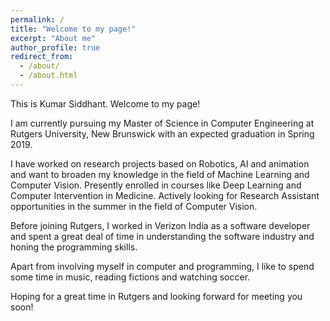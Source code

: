 ```yaml
---
permalink: /
title: "Welcome to my page!"
excerpt: "About me"
author_profile: true
redirect_from: 
  - /about/
  - /about.html
---
```


This is Kumar Siddhant. Welcome to my page!

I am currently pursuing my Master of Science in Computer Engineering at Rutgers University, New Brunswick with an expected graduation in Spring 2019.

I have worked on research projects based on Robotics, AI and animation and want to broaden my knowledge in the field of Machine Learning and Computer Vision. Presently enrolled in courses like Deep Learning and Computer Intervention in Medicine. Actively
looking for Research Assistant opportunities in the summer in the field of Computer Vision.

Before joining Rutgers, I worked in Verizon India as a software developer and spent a great deal of time in understanding the software industry and honing the programming skills. 

Apart from involving myself in computer and programming, I like to spend some time in music, reading fictions and watching soccer.

Hoping for a great time in Rutgers and looking forward for meeting you soon!
